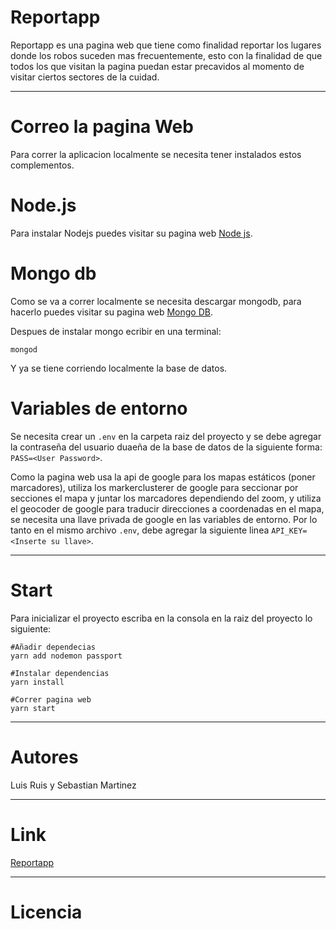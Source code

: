 # Reportapp

Reportapp es una pagina web que tiene como finalidad reportar los lugares donde los robos suceden mas frecuentemente, esto con la finalidad de que todos los que visitan la pagina puedan estar precavidos al momento de visitar ciertos sectores de la cuidad.

------------------------------------------------------------------------------
# Correo la pagina Web
Para correr la aplicacion localmente se necesita tener instalados estos complementos.

# Node.js
Para instalar Nodejs puedes visitar su pagina web [Node js](https://nodejs.org/es/download/).

# Mongo db
Como se va a correr localmente se necesita descargar mongodb, para hacerlo puedes visitar su pagina web [Mongo DB](https://www.mongodb.com/download-center/community).

Despues de instalar mongo ecribir en una terminal:

```
mongod
```
Y ya se tiene corriendo localmente la base de datos.


# Variables de entorno
Se necesita crear un `.env` en la carpeta raiz del proyecto y se debe agregar la contraseña del usuario duaeña de la base de datos de la siguiente forma: `PASS=<User Password>`.

Como la pagina web usa la api de google para los mapas estáticos (poner marcadores), utiliza los markerclusterer de google para seccionar por secciones el mapa y juntar los marcadores dependiendo del zoom, y utiliza el geocoder de google para traducir direcciones a coordenadas en el mapa, se necesita una llave privada de google en las variables de entorno. Por lo tanto en el mismo archivo `.env`, debe agregar la siguiente linea `API_KEY=<Inserte su llave>`.

--------------------------------------------------------------------------------------------------
# Start
Para inicializar el proyecto escriba en la consola en la raiz del proyecto lo siguiente:
```
#Añadir dependecias
yarn add nodemon passport 

#Instalar dependencias
yarn install

#Correr pagina web
yarn start
```
-----------------------------------------------------------
# Autores
Luis Ruis y Sebastian Martinez

--------------------------------------------------------------
# Link
[Reportapp](https://intense-cove-58373.herokuapp.com/)

-----------------------------------------------------------
# Licencia

